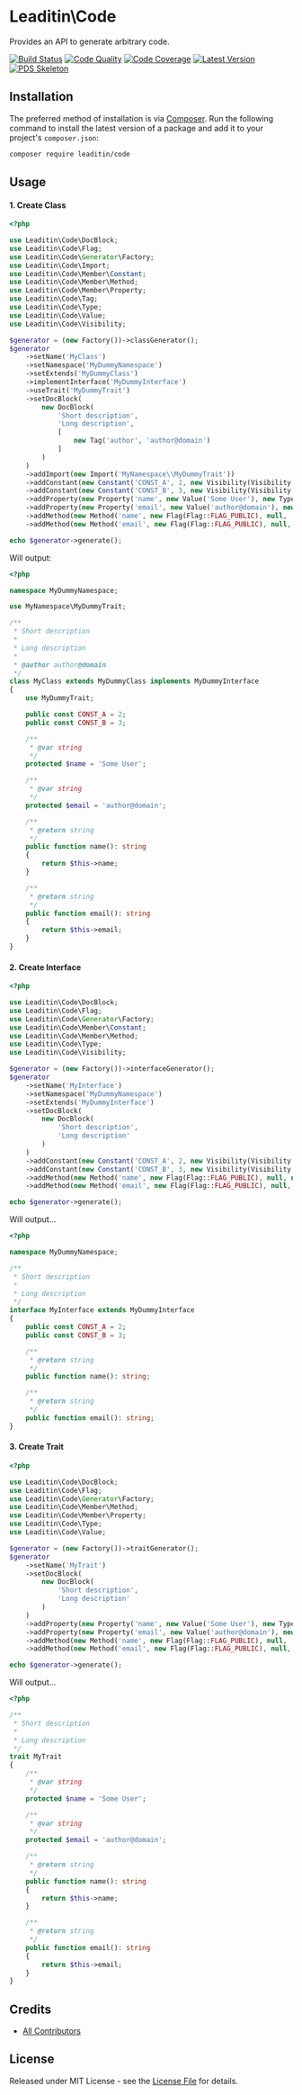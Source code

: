 # Leaditin\Code

Provides an API to generate arbitrary code.

[![Build Status][ico-build]][link-build]
[![Code Quality][ico-code-quality]][link-code-quality]
[![Code Coverage][ico-code-coverage]][link-code-coverage]
[![Latest Version][ico-version]][link-packagist]
[![PDS Skeleton][ico-pds]][link-pds]

## Installation

The preferred method of installation is via [Composer](http://getcomposer.org/). Run the following command to install the latest version of a package and add it to your project's `composer.json`:

```bash
composer require leaditin/code
```

## Usage

#### 1. Create Class
 
```php
<?php

use Leaditin\Code\DocBlock;
use Leaditin\Code\Flag;
use Leaditin\Code\Generator\Factory;
use Leaditin\Code\Import;
use Leaditin\Code\Member\Constant;
use Leaditin\Code\Member\Method;
use Leaditin\Code\Member\Property;
use Leaditin\Code\Tag;
use Leaditin\Code\Type;
use Leaditin\Code\Value;
use Leaditin\Code\Visibility;

$generator = (new Factory())->classGenerator();
$generator
    ->setName('MyClass')
    ->setNamespace('MyDummyNamespace')
    ->setExtends('MyDummyClass')
    ->implementInterface('MyDummyInterface')
    ->useTrait('MyDummyTrait')
    ->setDocBlock(
        new DocBlock(
            'Short description',
            'Long description',
            [
                new Tag('author', 'author@domain')
            ]
        )
    )
    ->addImport(new Import('MyNamespace\\MyDummyTrait'))
    ->addConstant(new Constant('CONST_A', 2, new Visibility(Visibility::VISIBILITY_PUBLIC)))
    ->addConstant(new Constant('CONST_B', 3, new Visibility(Visibility::VISIBILITY_PUBLIC)))
    ->addProperty(new Property('name', new Value('Some User'), new Type(Type::TYPE_STRING), new Flag(Flag::FLAG_PROTECTED)))
    ->addProperty(new Property('email', new Value('author@domain'), new Type(Type::TYPE_STRING), new Flag(Flag::FLAG_PROTECTED)))
    ->addMethod(new Method('name', new Flag(Flag::FLAG_PUBLIC), null, 'return $this->name;', null, new Type(Type::TYPE_STRING)))
    ->addMethod(new Method('email', new Flag(Flag::FLAG_PUBLIC), null, 'return $this->email;', null, new Type(Type::TYPE_STRING)));

echo $generator->generate();
```

Will output:

```php
<?php

namespace MyDummyNamespace;

use MyNamespace\MyDummyTrait;

/**
 * Short description
 *
 * Long description
 *
 * @author author@domain
 */
class MyClass extends MyDummyClass implements MyDummyInterface
{
    use MyDummyTrait;

    public const CONST_A = 2;
    public const CONST_B = 3;

    /**
     * @var string
     */
    protected $name = 'Some User';

    /**
     * @var string
     */
    protected $email = 'author@domain';

    /**
     * @return string
     */
    public function name(): string
    {
        return $this->name;
    }

    /**
     * @return string
     */
    public function email(): string
    {
        return $this->email;
    }
}
```

#### 2. Create Interface

```php
<?php

use Leaditin\Code\DocBlock;
use Leaditin\Code\Flag;
use Leaditin\Code\Generator\Factory;
use Leaditin\Code\Member\Constant;
use Leaditin\Code\Member\Method;
use Leaditin\Code\Type;
use Leaditin\Code\Visibility;

$generator = (new Factory())->interfaceGenerator();
$generator
    ->setName('MyInterface')
    ->setNamespace('MyDummyNamespace')
    ->setExtends('MyDummyInterface')
    ->setDocBlock(
        new DocBlock(
            'Short description',
            'Long description'
        )
    )
    ->addConstant(new Constant('CONST_A', 2, new Visibility(Visibility::VISIBILITY_PUBLIC)))
    ->addConstant(new Constant('CONST_B', 3, new Visibility(Visibility::VISIBILITY_PUBLIC)))
    ->addMethod(new Method('name', new Flag(Flag::FLAG_PUBLIC), null, null, null, new Type(Type::TYPE_STRING)))
    ->addMethod(new Method('email', new Flag(Flag::FLAG_PUBLIC), null, null, null, new Type(Type::TYPE_STRING)));

echo $generator->generate();

```

Will output...

```php
<?php

namespace MyDummyNamespace;

/**
 * Short description
 *
 * Long description
 */
interface MyInterface extends MyDummyInterface
{
    public const CONST_A = 2;
    public const CONST_B = 3;

    /**
     * @return string
     */
    public function name(): string;

    /**
     * @return string
     */
    public function email(): string;
}
```

#### 3. Create Trait

```php
<?php

use Leaditin\Code\DocBlock;
use Leaditin\Code\Flag;
use Leaditin\Code\Generator\Factory;
use Leaditin\Code\Member\Method;
use Leaditin\Code\Member\Property;
use Leaditin\Code\Type;
use Leaditin\Code\Value;

$generator = (new Factory())->traitGenerator();
$generator
    ->setName('MyTrait')
    ->setDocBlock(
        new DocBlock(
            'Short description',
            'Long description'
        )
    )
    ->addProperty(new Property('name', new Value('Some User'), new Type(Type::TYPE_STRING), new Flag(Flag::FLAG_PROTECTED)))
    ->addProperty(new Property('email', new Value('author@domain'), new Type(Type::TYPE_STRING), new Flag(Flag::FLAG_PROTECTED)))
    ->addMethod(new Method('name', new Flag(Flag::FLAG_PUBLIC), null, 'return $this->name;', null, new Type(Type::TYPE_STRING)))
    ->addMethod(new Method('email', new Flag(Flag::FLAG_PUBLIC), null, 'return $this->email;', null, new Type(Type::TYPE_STRING)));

echo $generator->generate();
```

Will output...

```php
<?php

/**
 * Short description
 *
 * Long description
 */
trait MyTrait
{
    /**
     * @var string
     */
    protected $name = 'Some User';

    /**
     * @var string
     */
    protected $email = 'author@domain';

    /**
     * @return string
     */
    public function name(): string
    {
        return $this->name;
    }

    /**
     * @return string
     */
    public function email(): string
    {
        return $this->email;
    }
}
```

## Credits

- [All Contributors][link-contributors]

## License

Released under MIT License - see the [License File](LICENSE) for details.


[ico-version]: https://img.shields.io/packagist/v/leaditin/code.svg
[ico-build]: https://travis-ci.org/leaditin/code.svg?branch=master
[ico-code-coverage]: https://img.shields.io/scrutinizer/coverage/g/leaditin/code.svg
[ico-code-quality]: https://img.shields.io/scrutinizer/g/leaditin/code.svg
[ico-pds]: https://img.shields.io/badge/pds-skeleton-blue.svg

[link-packagist]: https://packagist.org/packages/leaditin/code
[link-build]: https://travis-ci.org/leaditin/code
[link-code-coverage]: https://scrutinizer-ci.com/g/leaditin/code/code-structure
[link-code-quality]: https://scrutinizer-ci.com/g/leaditin/code
[link-pds]: https://github.com/php-pds/skeleton
[link-contributors]: ../../contributors
